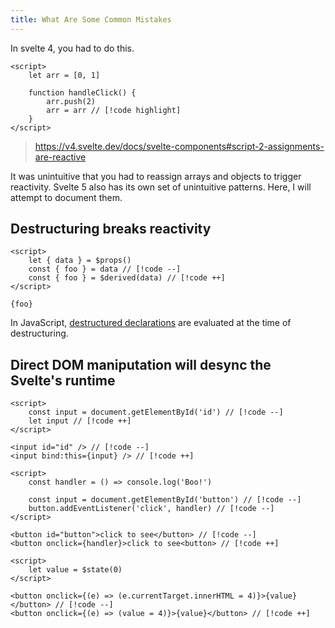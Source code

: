 ```yaml
---
title: What Are Some Common Mistakes
---
```


In svelte 4, you had to do this.

```svelte
<script>
	let arr = [0, 1]

	function handleClick() {
		arr.push(2)
		arr = arr // [!code highlight]
	}
</script>
```

> https://v4.svelte.dev/docs/svelte-components#script-2-assignments-are-reactive

It was unintuitive that you had to reassign arrays and objects to trigger reactivity. Svelte 5 also has its own set of unintuitive patterns. Here, I will attempt to document them.

## Destructuring breaks reactivity

```svelte
<script>
	let { data } = $props()
	const { foo } = data // [!code --]
	const { foo } = $derived(data) // [!code ++]
</script>

{foo}
```

In JavaScript, [destructured declarations](https://developer.mozilla.org/en-US/docs/Web/JavaScript/Reference/Operators/Destructuring_assignment) are evaluated at the time of destructuring. <a href="https://github.com/sveltejs/svelte/issues/11911#issuecomment-2195478261"><Badge type="tip" text="src" />
</a>

## Direct DOM maniputation will desync the Svelte's runtime

```svelte
<script>
	const input = document.getElementById('id') // [!code --]
	let input // [!code ++]
</script>

<input id="id" /> // [!code --]
<input bind:this={input} /> // [!code ++]
```

```svelte
<script>
	const handler = () => console.log('Boo!')

	const input = document.getElementById('button') // [!code --]
	button.addEventListener('click', handler) // [!code --]
</script>

<button id="button">click to see</button> // [!code --]
<button onclick={handler}>click to see<button> // [!code ++]
```

```svelte
<script>
	let value = $state(0)
</script>

<button onclick={(e) => (e.currentTarget.innerHTML = 4)}>{value}</button> // [!code --]
<button onclick={(e) => (value = 4)}>{value}</button> // [!code ++]
```
